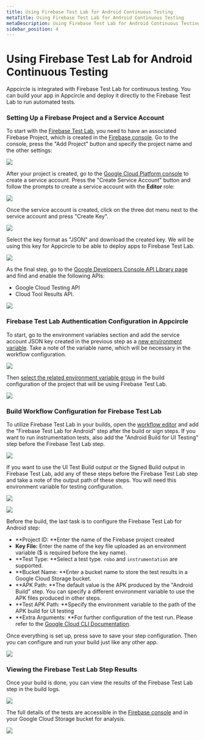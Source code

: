 ```yaml
---
title: Using Firebase Test Lab for Android Continuous Testing
metaTitle: Using Firebase Test Lab for Android Continuous Testing
metaDescription: Using Firebase Test Lab for Android Continuous Testing
sidebar_position: 4
---
```


# Using Firebase Test Lab for Android Continuous Testing

Appcircle is integrated with Firebase Test Lab for continuous testing. You can build your app in Appcircle and deploy it directly to the Firebase Test Lab to run automated tests.

### Setting Up a Firebase Project and a Service Account

To start with the [Firebase Test Lab](https://firebase.google.com/products/test-lab), you need to have an associated Firebase Project, which is created in the [Firebase console](https://console.firebase.google.com). Go to the console, press the "Add Project" button and specify the project name and the other settings:

![](<https://cdn.appcircle.io/docs/assets/image (45).png>)

After your project is created, go to the [Google Cloud Platform console](https://console.cloud.google.com/iam-admin/serviceaccounts/) to create a service account. Press the "Create Service Account" button and follow the prompts to create a service account with the **Editor** role:

![](<https://cdn.appcircle.io/docs/assets/image (49).png>)

Once the service account is created, click on the three dot menu next to the service account and press "Create Key".

![](<https://cdn.appcircle.io/docs/assets/image (50).png>)

Select the key format as "JSON" and download the created key. We will be using this key for Appcircle to be able to deploy apps to Firebase Test Lab.&#x20;

![](<https://cdn.appcircle.io/docs/assets/image (51).png>)

As the final step, go to the [Google Developers Console API Library page](https://console.developers.google.com/apis/library) and find and enable the following APIs:

- Google Cloud Testing API
- Cloud Tool Results API.

![](<https://cdn.appcircle.io/docs/assets/image (61).png>)

### Firebase Test Lab Authentication Configuration in Appcircle

To start, go to the environment variables section and add the service account JSON key created in the previous step as a [new environment variable](../environment-variables/managing-variables.md#creating-environment-variable-groups). Take a note of the variable name, which will be necessary in the workflow configuration.

![](<https://cdn.appcircle.io/docs/assets/image (52).png>)

Then [select the related environment variable group](../environment-variables/managing-variables.md#using-environment-variable-groups-in-builds) in the build configuration of the project that will be using Firebase Test Lab.

![](<https://cdn.appcircle.io/docs/assets/image (59).png>)

### Build Workflow Configuration for Firebase Test Lab

To utilize Firebase Test Lab in your builds, open the [workflow editor](../workflows/why-to-use-workflows.md) and add the "Firebase Test Lab for Android" step after the build or sign steps. If you want to run instrumentation tests, also add the "Android Build for UI Testing" step before the Firebase Test Lab step.

![](<https://cdn.appcircle.io/docs/assets/image (53).png>)

If you want to use the UI Test Build output or the Signed Build output in Firebase Test Lab, add any of these steps before the Firebase Test Lab step and take a note of the output path of these steps. You will need this environment variable for testing configuration.

![](<https://cdn.appcircle.io/docs/assets/image (54).png>)

![](<https://cdn.appcircle.io/docs/assets/image (56).png>)

Before the build, the last task is to configure the Firebase Test Lab for Android step:

- **Project ID: **Enter the name of the Firebase project created
- **Key File:** Enter the name of the key file uploaded as an environment variable ($ is required before the key name).
- **Test Type: **Select a test type. `robo` and `instrumentation` are supported.
- **Bucket Name: **Enter a bucket name to store the test results in a Google Cloud Storage bucket.
- **APK Path: **The default value is the APK produced by the "Android Build" step. You can specify a different environment variable to use the APK files produced in other steps.
- **Test APK Path: **Specify the environment variable to the path of the APK build for UI testing
- **Extra Arguments: **For further configuration of the test run. Please refer to the [Google Cloud CLI Documentation](https://cloud.google.com/sdk/gcloud/reference/firebase/test/android/run).

Once everything is set up, press save to save your step configuration. Then you can configure and run your build just like any other app.

![](<https://cdn.appcircle.io/docs/assets/image (55).png>)

### Viewing the Firebase Test Lab Step Results

Once your build is done, you can view the results of the Firebase Test Lab step in the build logs.

![](<https://cdn.appcircle.io/docs/assets/image (62).png>)

The full details of the tests are accessible in the [Firebase console](https://console.firebase.google.com) and in your Google Cloud Storage bucket for analysis.

![](<https://cdn.appcircle.io/docs/assets/image (63).png>)
